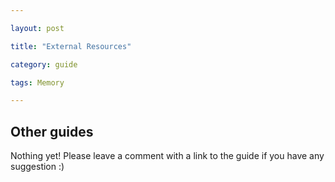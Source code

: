 ```yaml
---

layout: post

title: "External Resources"

category: guide

tags: Memory

---
```


## Other guides

Nothing yet! Please leave a comment with a link to the guide if you have any suggestion :)
